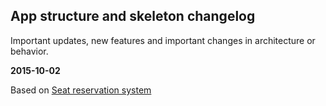 ## App structure and skeleton changelog ##

Important updates, new features and important changes in architecture or behavior.

**2015-10-02**

Based on [Seat reservation system](https://github.com/chanusukarno/Seat-Reservation-System-AngularJS)
